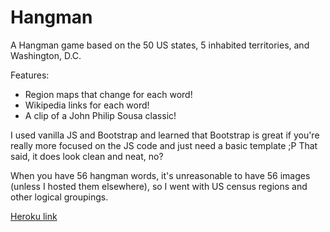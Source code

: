 # Hangman

A Hangman game based on the 50 US states, 5 inhabited territories, and Washington, D.C. 

Features:
- Region maps that change for each word!
- Wikipedia links for each word!
- A clip of a John Philip Sousa classic!

I used vanilla JS and Bootstrap and learned that Bootstrap is great if you're really more focused on the JS code and just need a basic template ;P That said, it does look clean and neat, no?

When you have 56 hangman words, it's unreasonable to have 56 images (unless I hosted them elsewhere), so I went with US census regions and other logical groupings.


[Heroku link](#)